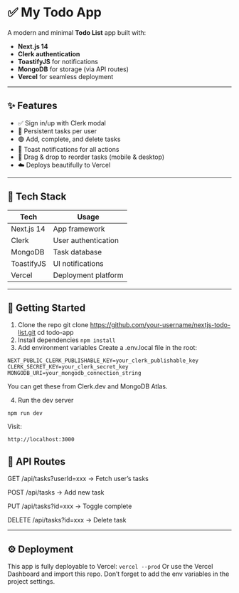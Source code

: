 # ✅ My Todo App

A modern and minimal **Todo List** app built with:

- **Next.js 14**
- **Clerk authentication**
- **ToastifyJS** for notifications
- **MongoDB** for storage (via API routes)
- **Vercel** for seamless deployment

---

## ✨ Features

- ✅ Sign in/up with Clerk modal
- 🧠 Persistent tasks per user
- 🟢 Add, complete, and delete tasks
- 🔔 Toast notifications for all actions
- 🔀 Drag & drop to reorder tasks (mobile & desktop)
- ☁️ Deploys beautifully to Vercel

---

## 🔧 Tech Stack

| Tech           | Usage                           |
|----------------|---------------------------------|
| Next.js 14     | App framework                   |
| Clerk          | User authentication             |
| MongoDB        | Task database                   |
| ToastifyJS     | UI notifications                |
| Vercel         | Deployment platform             |

---

## 🚀 Getting Started
1. Clone the repo
git clone https://github.com/your-username/nextjs-todo-list.git
cd todo-app
2. Install dependencies
```npm install```
3. Add environment variables
Create a .env.local file in the root:
```
NEXT_PUBLIC_CLERK_PUBLISHABLE_KEY=your_clerk_publishable_key
CLERK_SECRET_KEY=your_clerk_secret_key
MONGODB_URI=your_mongodb_connection_string
```
  You can get these from Clerk.dev and MongoDB Atlas.

4. Run the dev server
```
npm run dev
```
Visit: 
```
http://localhost:3000 
```

🧪 API Routes
---
GET /api/tasks?userId=xxx → Fetch user’s tasks

POST /api/tasks → Add new task

PUT /api/tasks?id=xxx → Toggle complete

DELETE /api/tasks?id=xxx → Delete task

---
⚙️ Deployment
---
This app is fully deployable to Vercel:
  ```vercel --prod```
Or use the Vercel Dashboard and import this repo. Don’t forget to add the env variables in the project settings.
